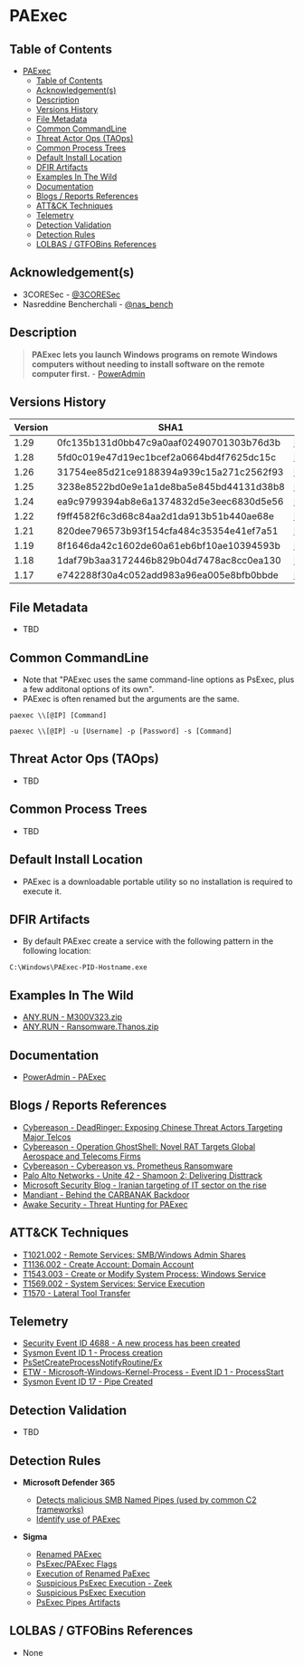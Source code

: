 # PAExec

## Table of Contents

- [PAExec](#paexec)
  - [Table of Contents](#table-of-contents)
  - [Acknowledgement(s)](#acknowledgements)
  - [Description](#description)
  - [Versions History](#versions-history)
  - [File Metadata](#file-metadata)
  - [Common CommandLine](#common-commandline)
  - [Threat Actor Ops (TAOps)](#threat-actor-ops-taops)
  - [Common Process Trees](#common-process-trees)
  - [Default Install Location](#default-install-location)
  - [DFIR Artifacts](#dfir-artifacts)
  - [Examples In The Wild](#examples-in-the-wild)
  - [Documentation](#documentation)
  - [Blogs / Reports References](#blogs--reports-references)
  - [ATT&CK Techniques](#attck-techniques)
  - [Telemetry](#telemetry)
  - [Detection Validation](#detection-validation)
  - [Detection Rules](#detection-rules)
  - [LOLBAS / GTFOBins References](#lolbas--gtfobins-references)

## Acknowledgement(s)

- 3CORESec - [@3CORESec](https://twitter.com/3CORESec)
- Nasreddine Bencherchali - [@nas_bench](https://twitter.com/nas_bench)

## Description

> **PAExec lets you launch Windows programs on remote Windows computers without needing to install software on the remote computer first.** - [PowerAdmin](https://www.poweradmin.com/paexec/)

## Versions History

| Version | SHA1                                     | VT                                                                                                                   |
|---------|------------------------------------------|----------------------------------------------------------------------------------------------------------------------|
| 1.29    | 0fc135b131d0bb47c9a0aaf02490701303b76d3b | [LINK](https://www.virustotal.com/gui/file/ab50d8d707b97712178a92bbac74ccc2a5699eb41c17aa77f713ff3e568dcedb)                                                                                                             |
| 1.28    | 5fd0c019e47d19ec1bcef2a0664bd4f7625dc15c | [LINK](https://www.virustotal.com/gui/file/da36e983e207e7def052bb44513fffd7b1a84c45f6275b33e95a92197295188a)                                                                                                             |
| 1.26    | 31754ee85d21ce9188394a939c15a271c2562f93 | [LINK](https://www.virustotal.com/gui/file/01a461ad68d11b5b5096f45eb54df9ba62c5af413fa9eb544eacb598373a26bc)                                                                                                             |
| 1.25    | 3238e8522bd0e9e1a1de8ba5e845bd44131d38b8 | [LINK](https://www.virustotal.com/gui/file/ee0667582457d6b87f69d5457b9d51b5c8a021eea663cd1491fb0aabff98e4b2)                                                                                                             |
| 1.24    | ea9c9799394ab8e6a1374832d5e3eec6830d5e56 | [LINK](https://www.virustotal.com/gui/file/ba4a2878a2ee148052333266f8ae3e0004e03bf4419e0961aa631c69ae4735fb)                                                                                                             |
| 1.22    | f9ff4582f6c3d68c84aa2d1da913b51b440ae68e | [LINK](https://www.virustotal.com/gui/file/c7fb20f529ae2e544acf54dd3ef53bd669f89abebe79c9330eaa374995b29779)                                                                                                             |
| 1.21    | 820dee796573b93f154cfa484c35354e41ef7a51 | [LINK](https://www.virustotal.com/gui/file/550512c2a3651313d031160323379b7ef75df82ada415dbddbbac869334f4a2a)                                                                                                             |
| 1.19    | 8f1646da42c1602de60a61eb6bf10ae10394593b | [LINK](https://www.virustotal.com/gui/file/2760eb4e047484cbfeb007be497ccfa0841003fcfb472652d46df531f3bb3e1c)                                                                                                             |
| 1.18    | 1daf79b3aa3172446b829b04d7478ac8cc0ea130 | [LINK](https://www.virustotal.com/gui/file/4badeff9903c6f347e6158a12ca05b87ba282496bb0785a481bf28d53dd4d1d0)                                                                                                             |
| 1.17    | e742288f30a4c052add983a96ea005e8bfb0bbde | [LINK](https://www.virustotal.com/gui/file/e0596038c0de0de80b81f086d72c24393077593de0e8dc906a3c3fdd98795018)                                                                                                             |

## File Metadata

- TBD

## Common CommandLine

- Note that "PAExec uses the same command-line options as PsExec, plus a few additonal options of its own".
- PAExec is often renamed but the arguments are the same.

```batch
paexec \\[@IP] [Command]

paexec \\[@IP] -u [Username] -p [Password] -s [Command]
```

## Threat Actor Ops (TAOps)

- TBD

## Common Process Trees

- TBD

## Default Install Location

- PAExec is a downloadable portable utility so no installation is required to execute it.

## DFIR Artifacts

- By default PAExec create a service with the following pattern in the following location:

```batch
C:\Windows\PAExec-PID-Hostname.exe
```

## Examples In The Wild

- [ANY.RUN - M300V323.zip](https://app.any.run/tasks/e3e86e64-2890-4ce8-b827-2918ca3c9355/)
- [ANY.RUN - Ransomware.Thanos.zip](https://app.any.run/tasks/3b3996ac-8891-4a9f-aa2f-0ba95b63973f/)

## Documentation

- [PowerAdmin - PAExec](https://www.poweradmin.com/paexec/)

## Blogs / Reports References

- [Cybereason - DeadRinger: Exposing Chinese Threat Actors Targeting Major Telcos](https://www.cybereason.com/blog/deadringer-exposing-chinese-threat-actors-targeting-major-telcos)
- [Cybereason - Operation GhostShell: Novel RAT Targets Global Aerospace and Telecoms Firms](https://www.cybereason.com/blog/operation-ghostshell-novel-rat-targets-global-aerospace-and-telecoms-firms)
- [Cybereason - Cybereason vs. Prometheus Ransomware](https://www.cybereason.com/blog/cybereason-vs.-prometheus-ransomware)
- [Palo Alto Networks - Unite 42 - Shamoon 2: Delivering Disttrack](https://unit42.paloaltonetworks.com/unit42-shamoon-2-delivering-disttrack/)
- [Microsoft Security Blog - Iranian targeting of IT sector on the rise](https://www.microsoft.com/security/blog/2021/11/18/iranian-targeting-of-it-sector-on-the-rise/)
- [Mandiant - Behind the CARBANAK Backdoor](https://www.mandiant.com/resources/behind-the-carbanak-backdoor)
- [Awake Security - Threat Hunting for PAExec](https://awakesecurity.com/blog/threat-hunting-for-paexec/)

## ATT&CK Techniques

- [T1021.002 - Remote Services: SMB/Windows Admin Shares](https://attack.mitre.org/techniques/T1021/002)
- [T1136.002 - Create Account: Domain Account](https://attack.mitre.org/techniques/T1136/002)
- [T1543.003 - Create or Modify System Process: Windows Service](https://attack.mitre.org/techniques/T1543/003)
- [T1569.002 - System Services: Service Execution](https://attack.mitre.org/techniques/T1021/002)
- [T1570 - Lateral Tool Transfer](https://attack.mitre.org/techniques/T1570)

## Telemetry

- [Security Event ID 4688 - A new process has been created](https://www.ultimatewindowssecurity.com/securitylog/encyclopedia/event.aspx?eventID=4688)
- [Sysmon Event ID 1 - Process creation](https://www.ultimatewindowssecurity.com/securitylog/encyclopedia/event.aspx?eventid=90001)
- [PsSetCreateProcessNotifyRoutine/Ex](https://docs.microsoft.com/en-us/windows-hardware/drivers/ddi/ntddk/nf-ntddk-pssetcreateprocessnotifyroutineex)
- [ETW - Microsoft-Windows-Kernel-Process - Event ID 1 - ProcessStart](https://github.com/nasbench/EVTX-ETW-Resources)
- [Sysmon Event ID 17 - Pipe Created](https://www.ultimatewindowssecurity.com/securitylog/encyclopedia/event.aspx?eventid=90017)

## Detection Validation

- TBD

## Detection Rules

- **Microsoft Defender 365**
  - [Detects malicious SMB Named Pipes (used by common C2 frameworks)](https://github.com/microsoft/Microsoft-365-Defender-Hunting-Queries/blob/master/Command%20and%20Control/C2-NamedPipe.md)
  - [Identify use of PAExec](https://www.microsoft.com/security/blog/2021/11/18/iranian-targeting-of-it-sector-on-the-rise/)

- **Sigma**
  - [Renamed PAExec](https://github.com/SigmaHQ/sigma/blob/master/rules/windows/process_creation/win_susp_renamed_paexec.yml)
  - [PsExec/PAExec Flags](https://github.com/SigmaHQ/sigma/blob/master/rules/windows/process_creation/win_susp_psexex_paexec_flags.yml)
  - [Execution of Renamed PaExec](https://github.com/SigmaHQ/sigma/blob/master/rules/windows/process_creation/win_renamed_paexec.yml)
  - [Suspicious PsExec Execution - Zeek](https://github.com/SigmaHQ/sigma/blob/master/rules/network/zeek/zeek_smb_converted_win_susp_psexec.yml)
  - [Suspicious PsExec Execution](https://github.com/SigmaHQ/sigma/blob/master/rules/windows/builtin/win_susp_psexec.yml)
  - [PsExec Pipes Artifacts](https://github.com/SigmaHQ/sigma/blob/master/rules/windows/pipe_created/sysmon_psexec_pipes_artifacts.yml)

## LOLBAS / GTFOBins References

- None
